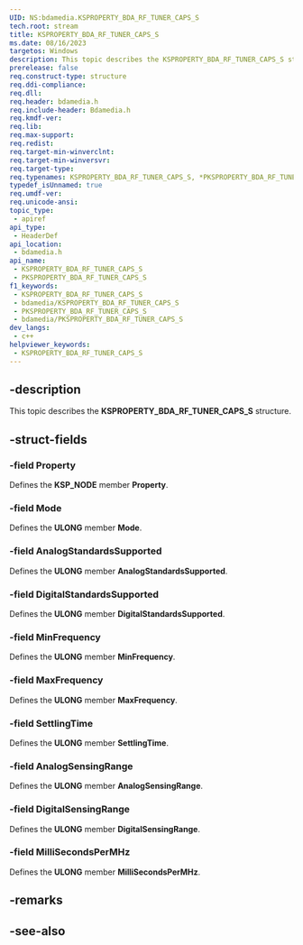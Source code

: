 ```yaml
---
UID: NS:bdamedia.KSPROPERTY_BDA_RF_TUNER_CAPS_S
tech.root: stream
title: KSPROPERTY_BDA_RF_TUNER_CAPS_S
ms.date: 08/16/2023
targetos: Windows
description: This topic describes the KSPROPERTY_BDA_RF_TUNER_CAPS_S structure.
prerelease: false
req.construct-type: structure
req.ddi-compliance: 
req.dll: 
req.header: bdamedia.h
req.include-header: Bdamedia.h
req.kmdf-ver: 
req.lib: 
req.max-support: 
req.redist: 
req.target-min-winverclnt: 
req.target-min-winversvr: 
req.target-type: 
req.typenames: KSPROPERTY_BDA_RF_TUNER_CAPS_S, *PKSPROPERTY_BDA_RF_TUNER_CAPS_S
typedef_isUnnamed: true
req.umdf-ver: 
req.unicode-ansi: 
topic_type:
 - apiref
api_type:
 - HeaderDef
api_location:
 - bdamedia.h
api_name:
 - KSPROPERTY_BDA_RF_TUNER_CAPS_S
 - PKSPROPERTY_BDA_RF_TUNER_CAPS_S
f1_keywords:
 - KSPROPERTY_BDA_RF_TUNER_CAPS_S
 - bdamedia/KSPROPERTY_BDA_RF_TUNER_CAPS_S
 - PKSPROPERTY_BDA_RF_TUNER_CAPS_S
 - bdamedia/PKSPROPERTY_BDA_RF_TUNER_CAPS_S
dev_langs:
 - c++
helpviewer_keywords:
 - KSPROPERTY_BDA_RF_TUNER_CAPS_S
---
```


## -description

This topic describes the **KSPROPERTY_BDA_RF_TUNER_CAPS_S** structure.

## -struct-fields

### -field Property

Defines the **KSP_NODE** member **Property**.

### -field Mode

Defines the **ULONG** member **Mode**.

### -field AnalogStandardsSupported

Defines the **ULONG** member **AnalogStandardsSupported**.

### -field DigitalStandardsSupported

Defines the **ULONG** member **DigitalStandardsSupported**.

### -field MinFrequency

Defines the **ULONG** member **MinFrequency**.

### -field MaxFrequency

Defines the **ULONG** member **MaxFrequency**.

### -field SettlingTime

Defines the **ULONG** member **SettlingTime**.

### -field AnalogSensingRange

Defines the **ULONG** member **AnalogSensingRange**.

### -field DigitalSensingRange

Defines the **ULONG** member **DigitalSensingRange**.

### -field MilliSecondsPerMHz

Defines the **ULONG** member **MilliSecondsPerMHz**.

## -remarks

## -see-also
